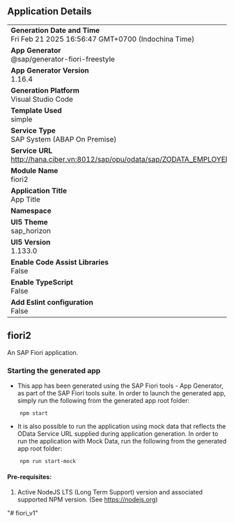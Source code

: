 ## Application Details
|               |
| ------------- |
|**Generation Date and Time**<br>Fri Feb 21 2025 16:56:47 GMT+0700 (Indochina Time)|
|**App Generator**<br>@sap/generator-fiori-freestyle|
|**App Generator Version**<br>1.16.4|
|**Generation Platform**<br>Visual Studio Code|
|**Template Used**<br>simple|
|**Service Type**<br>SAP System (ABAP On Premise)|
|**Service URL**<br>http://hana.ciber.vn:8012/sap/opu/odata/sap/ZODATA_EMPLOYEE_SRV|
|**Module Name**<br>fiori2|
|**Application Title**<br>App Title|
|**Namespace**<br>|
|**UI5 Theme**<br>sap_horizon|
|**UI5 Version**<br>1.133.0|
|**Enable Code Assist Libraries**<br>False|
|**Enable TypeScript**<br>False|
|**Add Eslint configuration**<br>False|

## fiori2

An SAP Fiori application.

### Starting the generated app

-   This app has been generated using the SAP Fiori tools - App Generator, as part of the SAP Fiori tools suite.  In order to launch the generated app, simply run the following from the generated app root folder:

```
    npm start
```

- It is also possible to run the application using mock data that reflects the OData Service URL supplied during application generation.  In order to run the application with Mock Data, run the following from the generated app root folder:

```
    npm run start-mock
```

#### Pre-requisites:

1. Active NodeJS LTS (Long Term Support) version and associated supported NPM version.  (See https://nodejs.org)


"# fiori_v1" 
